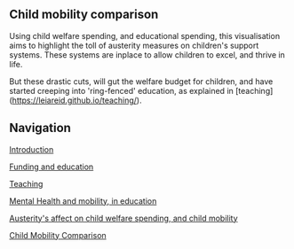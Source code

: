 ## Child mobility comparison

<script async src="//jsfiddle.net/LeiaR/ucrxkLqz/embed/result/"></script>

Using child welfare spending, and educational spending, this visualisation aims to highlight the toll of austerity measures on children's support systems. These systems are inplace to allow children to excel, and thrive in life. 

But these drastic cuts, will gut the welfare budget for children, and have started creeping into 'ring-fenced' education, as explained in [teaching] (https://leiareid.github.io/teaching/).

## Navigation

[Introduction](https://leiareid.github.io/austerity/)

[Funding and education](https://leiareid.github.io/funding/)

[Teaching](https://leiareid.github.io/teaching/)

[Mental Health and mobility, in education](https://leiareid.github.io/example/)

[Austerity's affect on child welfare spending, and child mobility](https://leiareid.github.io/Welfare/)

[Child Mobility Comparison](https://leiareid.github.io/comparison/)
